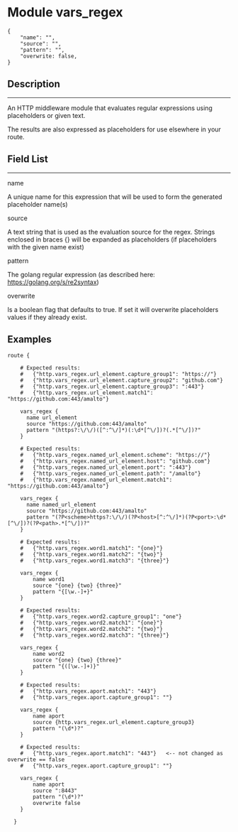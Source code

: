 # Module vars_regex

```
{
    "name": "",
    "source": "",
    "pattern": "",
    "overwrite: false,
}
```
## Description
____

An HTTP middleware module that evaluates regular expressions using placeholders or given text.

The results are also expressed as placeholders for use elsewhere in your route.

## Field List
____

name
  
A unique name for this expression that will be used to form the generated placeholder name(s)

source

A text string that is used as the evaluation source for the regex.  Strings enclosed in braces {} will be expanded as placeholders (if placeholders with the given name exist)

pattern

The golang regular expression (as described here: https://golang.org/s/re2syntax)

overwrite

Is a boolean flag that defaults to true.  If set it will overwrite placeholders values if they already exist.

## Examples

```
route {

    # Expected results:
    #   {"http.vars_regex.url_element.capture_group1": "https://"}
    #   {"http.vars_regex.url_element.capture_group2": "github.com"}
    #   {"http.vars_regex.url_element.capture_group3": ":443"}
    #   {"http.vars_regex.url_element.match1": "https://github.com:443/amalto"}

    vars_regex {
      name url_element
      source "https://github.com:443/amalto"
  	  pattern "(https?:\/\/)([^:^\/]*)(:\d*[^\/])?(.*[^\/])?"
    }

    # Expected results:
    #   {"http.vars_regex.named_url_element.scheme": "https://"}
    #   {"http.vars_regex.named_url_element.host": "github.com"}
    #   {"http.vars_regex.named_url_element.port": ":443"}
    #   {"http.vars_regex.named_url_element.path": "/amalto"}
    #   {"http.vars_regex.named_url_element.match1": "https://github.com:443/amalto"}

    vars_regex {
      name named_url_element
      source "https://github.com:443/amalto"
  	  pattern "(?P<scheme>https?:\/\/)(?P<host>[^:^\/]*)(?P<port>:\d*[^\/])?(?P<path>.*[^\/])?"
    }

    # Expected results:
    #   {"http.vars_regex.word1.match1": "{one}"}
    #   {"http.vars_regex.word1.match2": "{two}"}
    #   {"http.vars_regex.word1.match3": "{three}"}

    vars_regex {
        name word1
        source "{one} {two} {three}"
        pattern "{[\w.-]+}"
    }

    # Expected results:
    #   {"http.vars_regex.word2.capture_group1": "one"}
    #   {"http.vars_regex.word2.match1": "{one}"}
    #   {"http.vars_regex.word2.match2": "{two}"}
    #   {"http.vars_regex.word2.match3": "{three}"}

    vars_regex {
        name word2
        source "{one} {two} {three}"
        pattern "{([\w.-]+)}"
    }

    # Expected results:
    #   {"http.vars_regex.aport.match1": "443"}
    #   {"http.vars_regex.aport.capture_group1": ""}

    vars_regex {
        name aport
        source {http.vars_regex.url_element.capture_group3}
        pattern "(\d*)?"
    }

    # Expected results:
    #   {"http.vars_regex.aport.match1": "443"}   <-- not changed as overwrite == false
    #   {"http.vars_regex.aport.capture_group1": ""}

    vars_regex {
        name aport
        source ":8443"
        pattern "(\d*)?"
        overwrite false
    }

  }
```